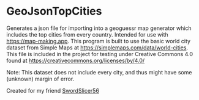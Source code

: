 # GeoJsonTopCities
Generates a json file for importing into a geoguessr map generator which includes the top cities from every country. Intended for use with https://map-making.app. 
This program is built to use the basic world city dataset from Simple Maps at https://simplemaps.com/data/world-cities. This file is included in the project for testing under Creative Commons 4.0 found at https://creativecommons.org/licenses/by/4.0/

Note: This dataset does not include every city, and thus might have some (unknown) margin of error.

Created for my friend [SwordSlicer56](https://www.youtube.com/@swordslicer56)
